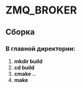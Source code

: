 # ZMQ_BROKER

## Сборка

### В главной директории:

1.  **mkdir build**
2. **cd build**
3.  **cmake ..**
4. **make**